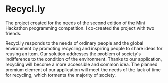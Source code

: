 # Recycl.ly

The project created for the needs of the second edition of the Mini Hackathon programming competition. I co-created the project with two friends.

Recycl.ly responds to the needs of ordinary people and the global environment by promoting recycling and inspiring people to share ideas for reusing an item. Our solution addresses the problem of society's indifference to the condition of the environment. Thanks to our application, recycling will become a more accessible and common idea. The planned premium element of our application will meet the needs of the lack of time for recycling, which torments the majority of society.
